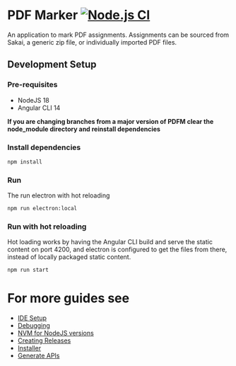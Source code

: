 # PDF Marker [![Node.js CI](https://github.com/efundi/PDF-Marker/actions/workflows/node.js.yml/badge.svg)](https://github.com/efundi/PDF-Marker/actions/workflows/node.js.yml)

An application to mark PDF assignments. Assignments can be sourced from Sakai, a generic zip file, 
or individually imported PDF files.

## Development Setup

### Pre-requisites
- NodeJS 18
- Angular CLI 14

**If you are changing branches from a major version of PDFM clear the node_module directory and reinstall dependencies**

### Install dependencies
```bash
npm install
```

### Run
The run electron with hot reloading
```bash
npm run electron:local
```

### Run with hot reloading
Hot loading works by having the Angular CLI build and serve the static content on port 4200, 
and electron is configured to get the files from there, instead of locally packaged static content.
```bash
npm run start
```

# For more guides see
- [IDE Setup](docs/ide.md)
- [Debugging](docs/debugging.md)
- [NVM for NodeJS versions](docs/nvm.md)
- [Creating Releases](docs/releases.md)
- [Installer](docs/installer.md)
- [Generate APIs](docs/generate.md)
